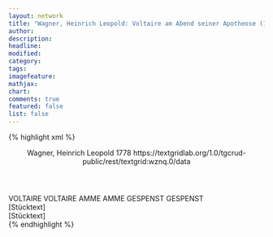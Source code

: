 ```yaml
---
layout: network
title: "Wagner, Heinrich Leopold: Voltaire am Abend seiner Apotheose (1778)"
author:
description:
headline:
modified:
category:
tags:
imagefeature:
mathjax:
chart:
comments: true
featured: false
list: false
---
```

{% highlight xml %}
<?xml-model href="http://raw.githubusercontent.com/DLiNa/project/master/rules/lina.rnc"?><?xml-model href="http://raw.githubusercontent.com/DLiNa/project/master/rules/lina.sch"?>
<play xmlns="http://lina.digital">
  <header>
    <title>Voltaire am Abend seiner Apotheose</title>
    <subtitle/>
    <genretitle/>
    <author>Wagner, Heinrich Leopold</author>
    <date type="print" when="1778">1778</date>
    <date type="premiere"/>
    <date type="written"/>
    <source>https://textgridlab.org/1.0/tgcrud-public/rest/textgrid:wznq.0/data</source>
  </header>
  <personae>
    <character>
      <name>VOLTAIRE</name>
      <alias xml:id="voltaire">
        <name>VOLTAIRE</name>
      </alias>
    </character>
    <character>
      <name>AMME</name>
      <alias xml:id="amme">
        <name>AMME</name>
      </alias>
    </character>
    <character>
      <name>GESPENST</name>
      <alias xml:id="gespenst">
        <name>GESPENST</name>
      </alias>
    </character>
  </personae>
  <text>
    <div>
      <head>[Stücktext]</head>
      <div>
        <head>[Stücktext]</head>
        <sp who="#voltaire">
          <amount n="29" unit="speech_acts"/>
          <amount n="2419" unit="words"/>
          <amount n="15" unit="lines"/>
          <amount n="13422" unit="chars"/>
        </sp>
        <sp who="#amme">
          <amount n="17" unit="speech_acts"/>
          <amount n="2167" unit="words"/>
          <amount n="5" unit="lines"/>
          <amount n="11808" unit="chars"/>
        </sp>
        <sp who="#gespenst">
          <amount n="11" unit="speech_acts"/>
          <amount n="100" unit="words"/>
          <amount n="10" unit="lines"/>
          <amount n="552" unit="chars"/>
        </sp>
      </div>
    </div>
  </text>
</play>
{% endhighlight %}